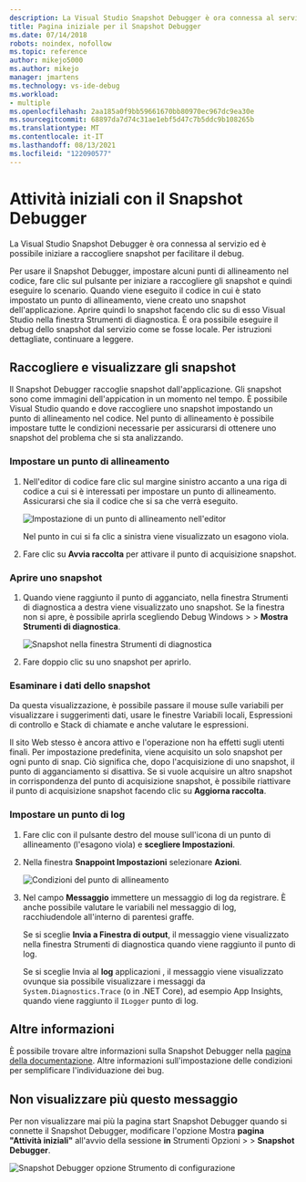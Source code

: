 ```yaml
---
description: La Visual Studio Snapshot Debugger è ora connessa al servizio ed è possibile iniziare a raccogliere snapshot per facilitare il debug.
title: Pagina iniziale per il Snapshot Debugger
ms.date: 07/14/2018
robots: noindex, nofollow
ms.topic: reference
author: mikejo5000
ms.author: mikejo
manager: jmartens
ms.technology: vs-ide-debug
ms.workload:
- multiple
ms.openlocfilehash: 2aa185a0f9bb59661670bb80970ec967dc9ea30e
ms.sourcegitcommit: 68897da7d74c31ae1ebf5d47c7b5ddc9b108265b
ms.translationtype: MT
ms.contentlocale: it-IT
ms.lasthandoff: 08/13/2021
ms.locfileid: "122090577"
---
```

# <a name="getting-started-with-the-snapshot-debugger"></a>Attività iniziali con il Snapshot Debugger

La Visual Studio Snapshot Debugger è ora connessa al servizio ed è possibile iniziare a raccogliere snapshot per facilitare il debug.

Per usare il Snapshot Debugger, impostare alcuni punti di allineamento nel codice, fare clic sul pulsante per iniziare a raccogliere gli snapshot e quindi eseguire lo scenario. Quando viene eseguito il codice in cui è stato impostato un punto di allineamento, viene creato uno snapshot dell'applicazione. Aprire quindi lo snapshot facendo clic su di esso Visual Studio nella finestra Strumenti di diagnostica. È ora possibile eseguire il debug dello snapshot dal servizio come se fosse locale. Per istruzioni dettagliate, continuare a leggere.

## <a name="collect-and-view-snapshots"></a>Raccogliere e visualizzare gli snapshot

Il Snapshot Debugger raccoglie snapshot dall'applicazione. Gli snapshot sono come immagini dell'appication in un momento nel tempo. È possibile Visual Studio quando e dove raccogliere uno snapshot impostando un punto di allineamento nel codice. Nel punto di allineamento è possibile impostare tutte le condizioni necessarie per assicurarsi di ottenere uno snapshot del problema che si sta analizzando.

### <a name="set-a-snappoint"></a>Impostare un punto di allineamento

1. Nell'editor di codice fare clic sul margine sinistro accanto a una riga di codice a cui si è interessati per impostare un punto di allineamento. Assicurarsi che sia il codice che si sa che verrà eseguito.

    ![Impostazione di un punto di allineamento nell'editor](../media/snapshot-startpage-set-snappoint.png)

    Nel punto in cui si fa clic a sinistra viene visualizzato un esagono viola.

2. Fare clic su **Avvia raccolta** per attivare il punto di acquisizione snapshot.

### <a name="open-a-snapshot"></a>Aprire uno snapshot

1. Quando viene raggiunto il punto di agganciato, nella finestra Strumenti di diagnostica a destra viene visualizzato uno snapshot. Se la finestra non si apre, è possibile aprirla scegliendo Debug Windows  >    >  **Mostra Strumenti di diagnostica**.

    ![Snapshot nella finestra Strumenti di diagnostica](../media/snapshot-startpage-diagsession-window.png)

2. Fare doppio clic su uno snapshot per aprirlo.

### <a name="inspect-snapshot-data"></a>Esaminare i dati dello snapshot

Da questa visualizzazione, è possibile passare il mouse sulle variabili per visualizzare i suggerimenti dati, usare le finestre Variabili locali, Espressioni di controllo e Stack di chiamate e anche valutare le espressioni.

Il sito Web stesso è ancora attivo e l'operazione non ha effetti sugli utenti finali. Per impostazione predefinita, viene acquisito un solo snapshot per ogni punto di snap. Ciò significa che, dopo l'acquisizione di uno snapshot, il punto di agganciamento si disattiva. Se si vuole acquisire un altro snapshot in corrispondenza del punto di acquisizione snapshot, è possibile riattivare il punto di acquisizione snapshot facendo clic su **Aggiorna raccolta**.

### <a name="set-a-logpoint"></a>Impostare un punto di log

1. Fare clic con il pulsante destro del mouse sull'icona di un punto di allineamento (l'esagono viola) e **scegliere Impostazioni**.

2. Nella finestra **Snappoint Impostazioni** selezionare **Azioni**.

    ![Condizioni del punto di allineamento](../media/snapshot-startpage-logpoint.png)

3. Nel campo **Messaggio** immettere un messaggio di log da registrare. È anche possibile valutare le variabili nel messaggio di log, racchiudendole all'interno di parentesi graffe.

    Se si sceglie **Invia a Finestra di output**, il messaggio viene visualizzato nella finestra Strumenti di diagnostica quando viene raggiunto il punto di log.

    Se si sceglie Invia al **log** applicazioni , il messaggio viene visualizzato ovunque sia possibile visualizzare i messaggi da `System.Diagnostics.Trace` (o in .NET Core), ad esempio App Insights, quando viene raggiunto il `ILogger` punto di log.

## <a name="learn-more"></a>Altre informazioni

È possibile trovare altre informazioni sulla Snapshot Debugger nella [pagina della documentazione](../debug-live-azure-applications.md). Altre informazioni sull'impostazione delle condizioni per semplificare l'individuazione dei bug.

## <a name="dont-show-me-this-again"></a>Non visualizzare più questo messaggio

Per non visualizzare mai più la pagina start Snapshot Debugger quando si connette il Snapshot Debugger, modificare l'opzione Mostra **pagina "Attività iniziali"** all'avvio della sessione **in** Strumenti Opzioni  >    >  **Snapshot Debugger**.

![Snapshot Debugger opzione Strumento di configurazione](../media/snapshot-startpage-tools-options.png)
